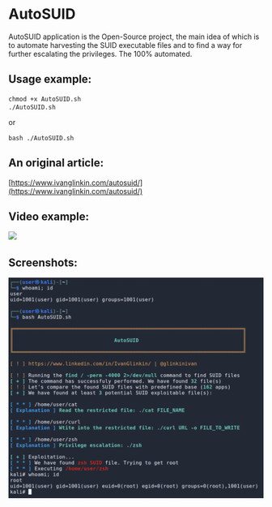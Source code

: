 # AutoSUID

AutoSUID application is the Open-Source project, the main idea of which is to automate harvesting the SUID executable files and to find a way for further escalating the privileges. The 100% automated.

Usage example:
--------------
```
chmod +x AutoSUID.sh
./AutoSUID.sh
```
or
```
bash ./AutoSUID.sh
```
An original article:
--------------------
[https://www.ivanglinkin.com/autosuid/](https://www.ivanglinkin.com/autosuid/)

Video example:
--------------
![](https://github.com/IvanGlinkin/media_support/blob/main/AutoSUID_Video.gif?raw=true)

Screenshots:
------------
![](https://github.com/IvanGlinkin/media_support/blob/main/AutoSUID_Image.png?raw=true)
